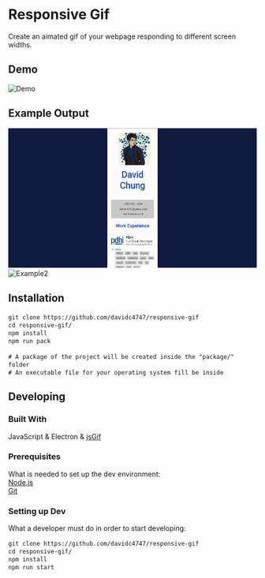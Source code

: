 # Responsive Gif

Create an aimated gif of your webpage responding to different screen widths.


## Demo

![Demo](demos/demo2.gif)

## Example Output

![Example1](demos/ex1.gif)
![Example2](demos/ex2.gif)

## Installation

```shell
git clone https://github.com/davidc4747/responsive-gif
cd responsive-gif/
npm install
npm run pack

# A package of the project will be created inside the "package/" folder
# An executable file for your operating system fill be inside

```

## Developing

### Built With
JavaScript & Electron & [jsGif](https://github.com/antimatter15/jsgif)

### Prerequisites
What is needed to set up the dev environment:  
[Node.js](https://nodejs.org/en/)  
[Git](https://git-scm.com/)

### Setting up Dev

What a developer must do in order to start developing:

```shell
git clone https://github.com/davidc4747/responsive-gif
cd responsive-gif/
npm install
npm run start
```